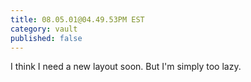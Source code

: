 ```yaml
---
title: 08.05.01@04.49.53PM EST
category: vault
published: false
---
```


I think I need a new layout soon. But I'm simply too lazy.
